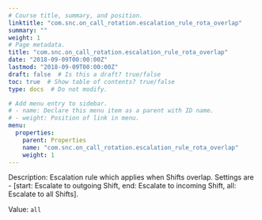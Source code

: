 ```yaml
---
# Course title, summary, and position.
linktitle: "com.snc.on_call_rotation.escalation_rule_rota_overlap"
summary: ""
weight: 1
# Page metadata.
title: "com.snc.on_call_rotation.escalation_rule_rota_overlap"
date: "2018-09-09T00:00:00Z"
lastmod: "2018-09-09T00:00:00Z"
draft: false  # Is this a draft? true/false
toc: true  # Show table of contents? true/false
type: docs  # Do not modify.

# Add menu entry to sidebar.
# - name: Declare this menu item as a parent with ID name.
# - weight: Position of link in menu.
menu:
  properties:
    parent: Properties
    name: "com.snc.on_call_rotation.escalation_rule_rota_overlap"
    weight: 1
---
```


Description: Escalation rule which applies when Shifts overlap. Settings are - [start: Escalate to outgoing Shift, end: Escalate to incoming Shift, all: Escalate to all Shifts].


Value: `all`